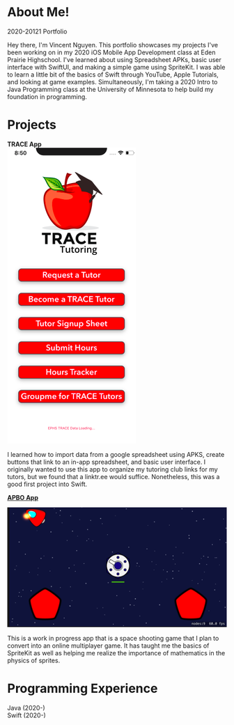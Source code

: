 # About Me!
2020-20121 Portfolio

Hey there, I'm Vincent Nguyen. This portfolio showcases my projects I've been working on in my 2020 iOS Mobile App Development class at Eden Prairie Highschool. I've learned about using Spreadsheet APKs, basic user interface with SwiftUI, and making a simple game using SpriteKit. I was able to learn a little bit of the basics of Swift through YouTube, Apple Tutorials, and looking at game examples. Simultaneously, I'm taking a 2020 Intro to Java Programming class at the University of Minnesota to help build my foundation in programming.

# Projects
**TRACE App**  
![Screenshot](TRACE_Example.png)

I learned how to import data from a google spreadsheet using APKS, create buttons that link to an in-app spreadsheet, and basic user interface.
I originally wanted to use this app to organize my tutoring club links for my tutors, but we found that a linktr.ee would suffice. Nonetheless, this was a good first project into Swift.


[**APBO App**](https://github.com/1201dc/APBOv2)

![Screenshot](APBO_Example.png)

This is a work in progress app that is a space shooting game that I plan to convert into an online multiplayer game. It has taught me the basics of SpriteKit as well as helping me realize the importance of mathematics in the physics of sprites.


# Programming Experience

Java (2020-)  
Swift (2020-)  
